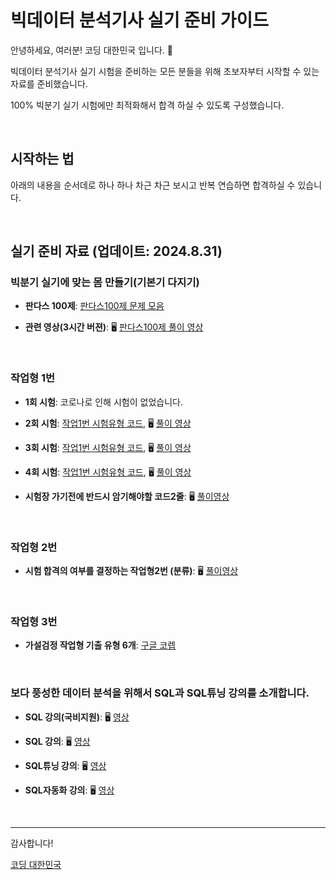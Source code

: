 # 빅데이터 분석기사 실기 준비 가이드

안녕하세요, 여러분! 코딩 대한민국 입니다. 🌟

빅데이터 분석기사 실기 시험을 준비하는 모든 분들을 위해 초보자부터 시작할 수 있는 자료를 준비했습니다.

100% 빅분기 실기 시험에만 최적화해서 합격 하실 수 있도록 구성했습니다.

&nbsp;

## 시작하는 법

아래의 내용을 순서데로 하나 하나 차근 차근 보시고 반복 연습하면 합격하실 수 있습니다.

&nbsp;

## 실기 준비 자료 (업데이트: 2024.8.31)

### 빅분기 실기에 맞는 몸 만들기(기본기 다지기)

- **판다스 100제**: [판다스100제 문제 모음](https://www.kaggle.com/code/user245364/1-100)

- **관련 영상(3시간 버젼)**: 🖥️ [판다스100제 풀이 영상](https://youtu.be/J9XkwoCamuI?si=oEUE9-fLIxPYqzOQ)


&nbsp;

### 작업형 1번

- **1회 시험**: 코로나로 인해 시험이 없었습니다.
 
- **2회 시험**: [작업1번 시험유형 코드](https://www.kaggle.com/code/user245364/bigbungi-2-1-exam?scriptVersionId=163242970), 🖥️ [풀이 영상](https://youtu.be/LjPFuHKXxN0?si=XaydgaaO53hOTF12)
 
- **3회 시험**: [작업1번 시험유형 코드](https://www.kaggle.com/code/user245364/bigbungi-3-1-exam), 🖥️ [풀이 영상](https://youtu.be/p2eNWXmjrdc?si=i4Ov91m2EHO5sCzI)

- **4회 시험**: [작업1번 시험유형 코드](https://www.kaggle.com/code/user245364/bigbungi-4-1-exam), 🖥️ [풀이 영상](https://youtu.be/ufHJ3pAz38I)

- **시험장 가기전에 반드시 암기해야할 코드2줄**: 🖥️ [풀이영상](https://youtu.be/43--QfYfNBA?si=_PzVo9tlJFAAxwkb)


&nbsp;

### 작업형 2번

- **시험 합격의 여부를 결정하는 작업형2번 (분류)**: 🖥️ [풀이영상](https://youtu.be/fQf_oOkV_SY?si=zPY29uh5D0mr9iwo)

&nbsp;

### 작업형 3번

- **가설검정 작업형 기출 유형 6개**:  [구글 코렙](https://colab.research.google.com/drive/1M3EXZssXdEw3xOTvRmFAz_pnZsmfVCGQ?usp=sharing)

&nbsp;



### 보다 풍성한 데이터 분석을 위해서 SQL과 SQL튜닝 강의를 소개합니다.


- **SQL 강의(국비지원)**:  🖥️ [영상](https://www.e-itwill.com/course/course_view.jsp?id=121&ch=course&cid=&s_style=gallery&scid=&s_field=&s_keyword=)  

- **SQL 강의**:  🖥️ [영상](https://easyupclass.e-itwill.com/course/course_view.jsp?id=22&cid=123&ch=course)  

- **SQL튜닝 강의**:  🖥️ [영상](https://easyupclass.e-itwill.com/course/course_view.jsp?id=69&cid=155)

- **SQL자동화 강의**:  🖥️ [영상](https://easyupclass.e-itwill.com/course/course_view.jsp?id=447&cid=28)  

&nbsp;


---

감사합니다!

[코딩 대한민국](https://codingkorea.example.com)
